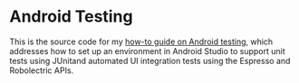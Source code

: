 # Android Testing
This is the source code for my [how-to guide on Android testing](http://tinyurl.com/androidtestinghowto), which addresses how to set up an environment in Android Studio to support unit tests using JUnitand automated UI integration tests using the Espresso and Robolectric APIs.
